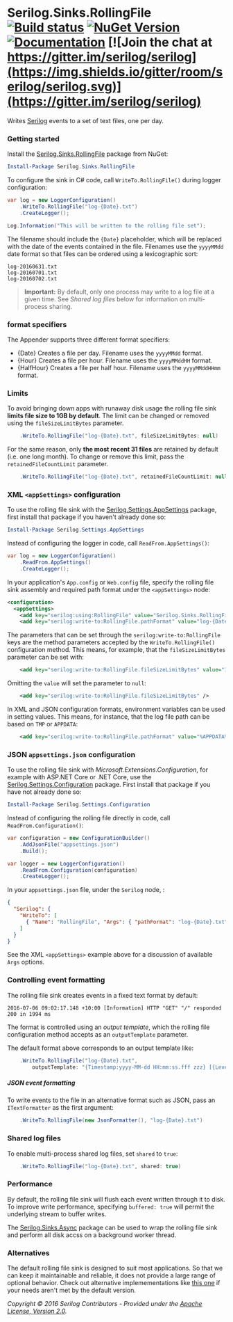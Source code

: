 # Serilog.Sinks.RollingFile [![Build status](https://ci.appveyor.com/api/projects/status/s9y1u1djdtdwn6u5?svg=true)](https://ci.appveyor.com/project/serilog/serilog-sinks-rollingfile) [![NuGet Version](http://img.shields.io/nuget/v/Serilog.Sinks.RollingFile.svg?style=flat)](https://www.nuget.org/packages/Serilog.Sinks.RollingFile/) [![Documentation](https://img.shields.io/badge/docs-wiki-yellow.svg)](https://github.com/serilog/serilog/wiki) [![Join the chat at https://gitter.im/serilog/serilog](https://img.shields.io/gitter/room/serilog/serilog.svg)](https://gitter.im/serilog/serilog)

Writes [Serilog](https://serilog.net) events to a set of text files, one per day.

### Getting started

Install the [Serilog.Sinks.RollingFile](https://nuget.org/packages/serilog.sinks.rollingfile) package from NuGet:

```powershell
Install-Package Serilog.Sinks.RollingFile
```

To configure the sink in C# code, call `WriteTo.RollingFile()` during logger configuration:

```csharp
var log = new LoggerConfiguration()
    .WriteTo.RollingFile("log-{Date}.txt")
    .CreateLogger();

Log.Information("This will be written to the rolling file set");
```

The filename should include the `{Date}` placeholder, which will be replaced with the date of the events contained in the file. Filenames use the `yyyyMMdd` date format so that files can be ordered using a lexicographic sort:

```
log-20160631.txt
log-20160701.txt
log-20160702.txt
```

> **Important:** By default, only one process may write to a log file at a given time. See _Shared log files_ below for information on multi-process sharing.

### format specifiers

The Appender supports three different format specifiers:

* {Date} Creates a file per day. Filename uses the `yyyyMMdd` format.
* {Hour} Creates a file per hour. Filename uses the `yyyyMMddHH` format.
* {HalfHour} Creates a file per half hour. Filename uses the `yyyyMMddHHmm` format.

### Limits

To avoid bringing down apps with runaway disk usage the rolling file sink **limits file size to 1GB by default**. The limit can be changed or removed using the `fileSizeLimitBytes` parameter.

```csharp
    .WriteTo.RollingFile("log-{Date}.txt", fileSizeLimitBytes: null)
```

For the same reason, only **the most recent 31 files** are retained by default (i.e. one long month). To change or remove this limit, pass the `retainedFileCountLimit` parameter.

```csharp
    .WriteTo.RollingFile("log-{Date}.txt", retainedFileCountLimit: null)
```

### XML `<appSettings>` configuration

To use the rolling file sink with the [Serilog.Settings.AppSettings](https://github.com/serilog/serilog-settings-appsettings) package, first install that package if you haven't already done so:

```powershell
Install-Package Serilog.Settings.AppSettings
```

Instead of configuring the logger in code, call `ReadFrom.AppSettings()`:

```csharp
var log = new LoggerConfiguration()
    .ReadFrom.AppSettings()
    .CreateLogger();
```

In your application's `App.config` or `Web.config` file, specify the rolling file sink assembly and required path format under the `<appSettings>` node:

```xml
<configuration>
  <appSettings>
    <add key="serilog:using:RollingFile" value="Serilog.Sinks.RollingFile" />
    <add key="serilog:write-to:RollingFile.pathFormat" value="log-{Date}.txt" />
```

The parameters that can be set through the `serilog:write-to:RollingFile` keys are the method parameters accepted by the `WriteTo.RollingFile()` configuration method. This means, for example, that the `fileSizeLimitBytes` parameter can be set with:

```xml
    <add key="serilog:write-to:RollingFile.fileSizeLimitBytes" value="1234567" />
```

Omitting the `value` will set the parameter to `null`:

```xml
    <add key="serilog:write-to:RollingFile.fileSizeLimitBytes" />
```

In XML and JSON configuration formats, environment variables can be used in setting values. This means, for instance, that the log file path can be based on `TMP` or `APPDATA`:

```xml
    <add key="serilog:write-to:RollingFile.pathFormat" value="%APPDATA%\MyApp\log-{Date}.txt" />
```

### JSON `appsettings.json` configuration

To use the rolling file sink with _Microsoft.Extensions.Configuration_, for example with ASP.NET Core or .NET Core, use the [Serilog.Settings.Configuration](https://github.com/serilog/serilog-settings-configuration) package. First install that package if you have not already done so:

```powershell
Install-Package Serilog.Settings.Configuration
```

Instead of configuring the rolling file directly in code, call `ReadFrom.Configuration()`:

```csharp
var configuration = new ConfigurationBuilder()
    .AddJsonFile("appsettings.json")
    .Build();

var logger = new LoggerConfiguration()
    .ReadFrom.Configuration(configuration)
    .CreateLogger();
```

In your `appsettings.json` file, under the `Serilog` node, :

```json
{
  "Serilog": {
    "WriteTo": [
      { "Name": "RollingFile", "Args": { "pathFormat": "log-{Date}.txt" } }
    ]
  }
}
```

See the XML `<appSettings>` example above for a discussion of available `Args` options.

### Controlling event formatting

The rolling file sink creates events in a fixed text format by default:

```
2016-07-06 09:02:17.148 +10:00 [Information] HTTP "GET" "/" responded 200 in 1994 ms
```

The format is controlled using an _output template_, which the rolling file configuration method accepts as an `outputTemplate` parameter.

The default format above corresponds to an output template like:

```csharp
    .WriteTo.RollingFile("log-{Date}.txt",
        outputTemplate: "{Timestamp:yyyy-MM-dd HH:mm:ss.fff zzz} [{Level}] {Message}{NewLine}{Exception}")
```

##### JSON event formatting

To write events to the file in an alternative format such as JSON, pass an `ITextFormatter` as the first argument:

```csharp
    .WriteTo.RollingFile(new JsonFormatter(), "log-{Date}.txt")
```

### Shared log files

To enable multi-process shared log files, set `shared` to `true`:

```csharp
    .WriteTo.RollingFile("log-{Date}.txt", shared: true)
```

### Performance

By default, the rolling file sink will flush each event written through it to disk. To improve write performance, specifying `buffered: true` will permit the underlying stream to buffer writes.

The [Serilog.Sinks.Async](https://github.com/serilog/serilog-sinks-async) package can be used to wrap the rolling file sink and perform all disk accss on a background worker thread.

### Alternatives

The default rolling file sink is designed to suit most applications. So that we can keep it maintainable and reliable, it does not provide a large range of optional behavior. Check out alternative implemementations like [this one](https://github.com/BedeGaming/sinks-rollingfile) if your needs aren't met by the default version.

_Copyright &copy; 2016 Serilog Contributors - Provided under the [Apache License, Version 2.0](http://apache.org/licenses/LICENSE-2.0.html)._
